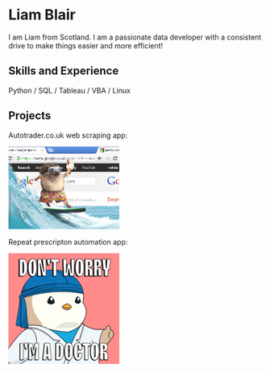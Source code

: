 # Liam Blair

I am Liam from Scotland. I am a passionate data developer with a consistent drive to make things easier and more efficient!

## Skills and Experience
Python / SQL / Tableau / VBA / Linux

## Projects

Autotrader.co.uk web scraping app: 

<img src="https://github.com/liamjblair/liamjblair/blob/main/giphy.gif" width="220"/> 

Repeat prescripton automation app:

<img src="https://github.com/liamjblair/liamjblair/blob/main/doctor.gif" width="220">
